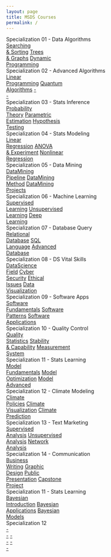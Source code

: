 ```yaml
---
layout: page
title: MSDS Courses
permalink: /
---
```


<div class="row" style="grid-template-columns: 1fr 1fr;">
  <div class="btn text">
    <div class="btn name">Specialization 01 - Data Algorithms</div>
    <div class="row" style="grid-template-columns: 1fr 1fr 1fr;">
      <a href="/02-MSDS-Courses/MSDS01/" class="btn box1">Searching<br>& Sorting</a>
      <a href="/02-MSDS-Courses/MSDS02/" class="btn box2">Trees<br>& Graphs</a>
      <a href="/02-MSDS-Courses/MSDS03/" class="btn box3">Dynamic<br>Programming</a>
    </div>
  </div>
  <div class="btn text">
    <div class="btn name">Specialization 02 - Advanced Algorithms</div>
    <div class="row" style="grid-template-columns: 1fr 1fr 1fr;">
      <a href="/02-MSDS-Courses/MSDS04/" class="btn box1">Linear<br>Programming</a>
      <a href="/02-MSDS-Courses/MSDS05/" class="btn box2">Quantum<br>Algorithms</a>
      <a href="" class="btn empty">-<br>-</a>
    </div>
  </div>
</div>

<div class="row" style="grid-template-columns: 1fr 1fr;">
  <div class="btn text">
    <div class="btn name">Specialization 03 - Stats Inference</div>
    <div class="row" style="grid-template-columns: 1fr 1fr 1fr;">
      <a href="/02-MSDS-Courses/MSDS06/" class="btn box1">Probability<br>Theory</a>
      <a href="/02-MSDS-Courses/MSDS07/" class="btn box2">Parametric<br>Estimation</a>
      <a href="/02-MSDS-Courses/MSDS08/" class="btn box3">Hypothesis<br>Testing</a>
    </div>
  </div>
  <div class="btn text">
    <div class="btn name">Specialization 04 - Stats Modeling</div>
    <div class="row" style="grid-template-columns: 1fr 1fr 1fr;">
      <a href="/02-MSDS-Courses/MSDS09/" class="btn box1">Linear<br>Regression</a>
      <a href="/02-MSDS-Courses/MSDS10/" class="btn box2">ANOVA<br>& Experiment</a>
      <a href="/02-MSDS-Courses/MSDS11/" class="btn box3">Nonlinear<br>Regression</a>
    </div>
  </div>
</div>

<div class="row" style="grid-template-columns: 1fr 1fr;">
  <div class="btn text">
    <div class="btn name">Specialization 05 - Data Mining</div>
    <div class="row" style="grid-template-columns: 1fr 1fr 1fr;">
      <a href="/02-MSDS-Courses/MSDS12/" class="btn box1">DataMining<br>Pipeline</a>
      <a href="/02-MSDS-Courses/MSDS13/" class="btn box2">DataMining<br>Method</a>
      <a href="/02-MSDS-Courses/MSDS14/" class="btn box3">DataMining<br>Projects</a>
    </div>
  </div>
  <div class="btn text">
    <div class="btn name">Specialization 06 - Machine Learning</div>
    <div class="row" style="grid-template-columns: 1fr 1fr 1fr;">
      <a href="/02-MSDS-Courses/MSDS15/" class="btn box1">Supervised<br>Learning</a>
      <a href="/02-MSDS-Courses/MSDS16/" class="btn box2">Unsupervised<br>Learning</a>
      <a href="/02-MSDS-Courses/MSDS17/" class="btn box3">Deep<br>Learning</a>
    </div>
  </div>
</div>

<div class="row" style="grid-template-columns: 1fr 1fr;">
  <div class="btn text">
    <div class="btn name">Specialization 07 - Database Query</div>
    <div class="row" style="grid-template-columns: 1fr 1fr 1fr;">
      <a href="/02-MSDS-Courses/MSDS18/" class="btn box1">Relational<br>Database</a>
      <a href="/02-MSDS-Courses/MSDS19/" class="btn box2">SQL<br>Language</a>
      <a href="/02-MSDS-Courses/MSDS20/" class="btn box3">Advanced<br>Database</a>
    </div>
  </div>
  <div class="btn text">
    <div class="btn name">Specialization 08 - DS Vital Skills</div>
    <div class="row" style="grid-template-columns: 1fr 1fr 1fr 1fr;">
      <a href="/02-MSDS-Courses/MSDS21/" class="btn box1">DataScience<br>Field</a>
      <a href="/02-MSDS-Courses/MSDS22/" class="btn box2">Cyber<br>Security</a>
      <a href="/02-MSDS-Courses/MSDS23/" class="btn box3">Ethical<br>Issues</a>
      <a href="/02-MSDS-Courses/MSDS24/" class="btn box4">Data<br>Visualization</a>
    </div>
  </div>
</div>

<div class="row" style="grid-template-columns: 1fr 1fr;">
  <div class="btn text">
    <div class="btn name">Specialization 09 - Software Apps</div>
    <div class="row" style="grid-template-columns: 1fr 1fr 1fr;">
      <a href="/02-MSDS-Courses/MSDS25/" class="btn box1">Software<br>Fundamentals</a>
      <a href="/02-MSDS-Courses/MSDS26/" class="btn box2">Software<br>Patterns</a>
      <a href="/02-MSDS-Courses/MSDS27/" class="btn box3">Software<br>Applications</a>
    </div>
  </div>
  <div class="btn text">
    <div class="btn name">Specialization 10 - Quality Control</div>
    <div class="row" style="grid-template-columns: 1fr 1fr 1fr;">
      <a href="/02-MSDS-Courses/MSDS28/" class="btn box1">Quality<br>Statistics</a>
      <a href="/02-MSDS-Courses/MSDS29/" class="btn box2">Stability<br>& Capability</a>
      <a href="/02-MSDS-Courses/MSDS30/" class="btn box3">Measurement<br>System</a>
    </div>
  </div>
</div>

<div class="row" style="grid-template-columns: 1fr 1fr;">
  <div class="btn text">
    <div class="btn name">Specialization 11 - Stats Learning</div>
    <div class="row" style="grid-template-columns: 1fr 1fr 1fr;">
      <a href="/02-MSDS-Courses/MSDS31/" class="btn box1">Model<br>Fundamentals</a>
      <a href="/02-MSDS-Courses/MSDS32/" class="btn box2">Model<br>Optimization</a>
      <a href="/02-MSDS-Courses/MSDS33/" class="btn box3">Model<br>Advanced</a>
    </div>
  </div>
  <div class="btn text">
    <div class="btn name">Specialization 12 - Climate Modeling</div>
    <div class="row" style="grid-template-columns: 1fr 1fr 1fr;">
      <a href="/02-MSDS-Courses/MSDS34/" class="btn box1">Climate<br>Policies</a>
      <a href="/02-MSDS-Courses/MSDS35/" class="btn box2">Climate<br>Visualization</a>
      <a href="/02-MSDS-Courses/MSDS36/" class="btn box3">Climate<br>Prediction</a>
    </div>
  </div>
</div>

<div class="row" style="grid-template-columns: 1fr 1fr;">
  <div class="btn text">
    <div class="btn name">Specialization 13 - Text Marketing</div>
    <div class="row" style="grid-template-columns: 1fr 1fr 1fr;">
      <a href="/02-MSDS-Courses/MSDS37/" class="btn box1">Supervised<br>Analysis</a>
      <a href="/02-MSDS-Courses/MSDS38/" class="btn box2">Unsupervised<br>Analysis</a>
      <a href="/02-MSDS-Courses/MSDS39/" class="btn box3">Network<br>Analysis</a>
    </div>
  </div>
  <div class="btn text">
    <div class="btn name">Specialization 14 - Communication</div>
    <div class="row" style="grid-template-columns: 1fr 1fr 1fr 1fr;">
      <a href="/02-MSDS-Courses/MSDS40/" class="btn box1">Business<br>Writing</a>
      <a href="/02-MSDS-Courses/MSDS41/" class="btn box2">Graphic<br>Design</a>
      <a href="/02-MSDS-Courses/MSDS42/" class="btn box3">Public<br>Presentation</a>
      <a href="/02-MSDS-Courses/MSDS43/" class="btn box4">Capstone<br>Project</a>
    </div>
  </div>
</div>

<div class="row" style="grid-template-columns: 1fr 1fr;">
  <div class="btn text">
    <div class="btn name">Specialization 11 - Stats Learning</div>
    <div class="row" style="grid-template-columns: 1fr 1fr 1fr;">
      <a href="/02-MSDS-Courses/MSDS44/" class="btn box1">Bayesian<br>Introduction</a>
      <a href="" class="btn box2">Bayesian<br>Applications</a>
      <a href="" class="btn box3">Bayesian<br>Models</a>
    </div>
  </div>
  <div class="btn text">
    <div class="btn name">Specialization 12</div>
    <div class="row" style="grid-template-columns: 1fr 1fr 1fr;">
      <a href="" class="btn box1">-<br>-</a>
      <a href="" class="btn box1">-<br>-</a>
      <a href="" class="btn box1">-<br>-</a>
    </div>
  </div>
</div>
